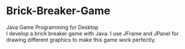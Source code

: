 # Brick-Breaker-Game
Java Game Programming for Desktop
<br>
I develop a brick breaker game with Java. I use JFrame and JPanel for drawing different graphics to make this game work perfectly.
